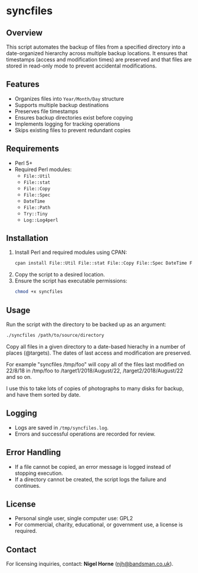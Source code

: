 # syncfiles

## Overview
This script automates the backup of files from a specified directory into a date-organized hierarchy across multiple backup locations.
It ensures that timestamps (access and modification times) are preserved and that files are stored in read-only mode to prevent accidental modifications.

## Features
- Organizes files into `Year/Month/Day` structure
- Supports multiple backup destinations
- Preserves file timestamps
- Ensures backup directories exist before copying
- Implements logging for tracking operations
- Skips existing files to prevent redundant copies

## Requirements
- Perl 5+
- Required Perl modules:
  - `File::Util`
  - `File::stat`
  - `File::Copy`
  - `File::Spec`
  - `DateTime`
  - `File::Path`
  - `Try::Tiny`
  - `Log::Log4perl`

## Installation
1. Install Perl and required modules using CPAN:
   ```sh
   cpan install File::Util File::stat File::Copy File::Spec DateTime File::Path Try::Tiny Log::Log4perl
   ```
2. Copy the script to a desired location.
3. Ensure the script has executable permissions:
   ```sh
   chmod +x syncfiles
   ```

## Usage
Run the script with the directory to be backed up as an argument:
```sh
./syncfiles /path/to/source/directory
```

Copy all files in a given directory to a date-based hierachy in a number of places (@targets).
The dates of last access and modification are preserved.

For example "syncfiles /tmp/foo" will copy all of the files last modified on
22/8/18 in /tmp/foo to /target1/2018/August/22, /target2/2018/August/22
and so on.

I use this to take lots of copies of photographs to many disks for backup,
and have them sorted by date.

## Logging
- Logs are saved in `/tmp/syncfiles.log`.
- Errors and successful operations are recorded for review.

## Error Handling
- If a file cannot be copied, an error message is logged instead of stopping execution.
- If a directory cannot be created, the script logs the failure and continues.

## License
- Personal single user, single computer use: GPL2
- For commercial, charity, educational, or government use, a license is required.

## Contact
For licensing inquiries, contact: **Nigel Horne** (njh@bandsman.co.uk).
